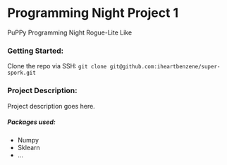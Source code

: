 # Programming Night Project 1
PuPPy Programming Night Rogue-Lite Like

### Getting Started:

Clone the repo via SSH:
`git clone git@github.com:iheartbenzene/super-spork.git`

### Project Description:

Project description goes here.

##### Packages used:

+ Numpy
+ Sklearn
+ ...
